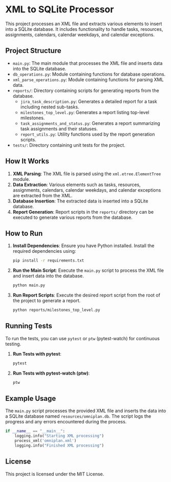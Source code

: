 # XML to SQLite Processor

This project processes an XML file and extracts various elements to insert into a SQLite database. It includes functionality to handle tasks, resources, assignments, calendars, calendar weekdays, and calendar exceptions.

## Project Structure

- `main.py`: The main module that processes the XML file and inserts data into the SQLite database.
- `db_operations.py`: Module containing functions for database operations.
- `xml_parse_operations.py`: Module containing functions for parsing XML data.
- `reports/`: Directory containing scripts for generating reports from the database.
  - `jira_task_description.py`: Generates a detailed report for a task including nested sub-tasks.
  - `milestones_top_level.py`: Generates a report listing top-level milestones.
  - `task_assignments_and_status.py`: Generates a report summarizing task assignments and their statuses.
  - `report_utils.py`: Utility functions used by the report generation scripts.
- `tests/`: Directory containing unit tests for the project.

## How It Works

1. **XML Parsing**: The XML file is parsed using the `xml.etree.ElementTree` module.
2. **Data Extraction**: Various elements such as tasks, resources, assignments, calendars, calendar weekdays, and calendar exceptions are extracted from the XML.
3. **Database Insertion**: The extracted data is inserted into a SQLite database.
4. **Report Generation**: Report scripts in the `reports/` directory can be executed to generate various reports from the database.

## How to Run

1. **Install Dependencies**: Ensure you have Python installed. Install the required dependencies using:
   ```sh
   pip install -r requirements.txt
   ```
2. **Run the Main Script**: Execute the `main.py` script to process the XML file and insert data into the database.
   ```sh
   python main.py
   ```
3. **Run Report Scripts**: Execute the desired report script from the root of the project to generate a report.
   ```sh
   python reports/milestones_top_level.py
   ```

## Running Tests

To run the tests, you can use `pytest` or `ptw` (pytest-watch) for continuous testing.

1. **Run Tests with pytest**:
   ```sh
   pytest
   ```

2. **Run Tests with pytest-watch (ptw)**:
   ```sh
   ptw
   ```

## Example Usage

The `main.py` script processes the provided XML file and inserts the data into a SQLite database named `resources/omniplan.db`. The script logs the progress and any errors encountered during the process.

```python
if __name__ == "__main__":
    logging.info("Starting XML processing")
    process_xml('omniplan.xml')
    logging.info("Finished XML processing")
```

## License

This project is licensed under the MIT License.